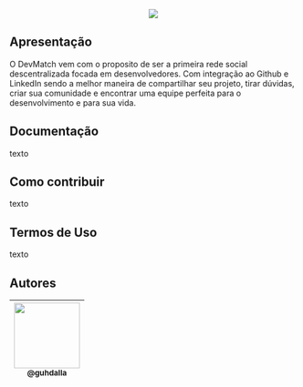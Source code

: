 <p align="center">
  <img src="https://readme-typing-svg.demolab.com/?font=Fira+Code&size=24&duration=2000&pause=1000&color=E696F7&vCenter=true&multiline=true&repeat=true&width=200&lines=%3E+devmatch.%7C">
</p>

## Apresentação
O DevMatch vem com o proposito de ser a primeira rede social descentralizada focada em desenvolvedores. Com integração ao Github e LinkedIn sendo a melhor maneira de compartilhar seu projeto, tirar dúvidas, criar sua comunidade e encontrar uma equipe perfeita para o desenvolvimento e para sua vida.

## Documentação
texto

## Como contribuir
texto

## Termos de Uso
texto

## Autores

| [<img src="https://github.com/guhdalla.png?size=115" width=115><br><sub>@guhdalla</sub>](https://github.com/guhdalla) |
| :---: |
